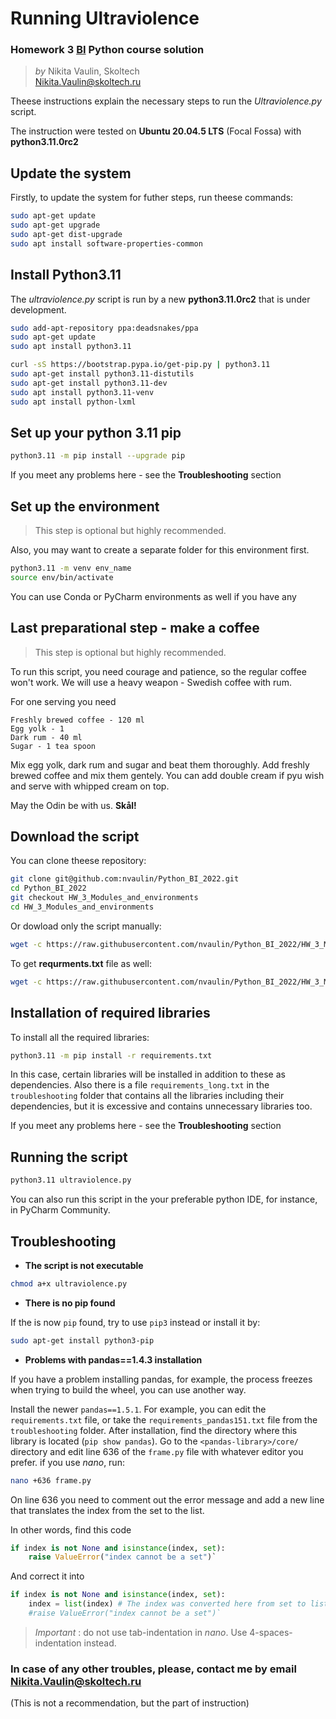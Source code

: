 # Running Ultraviolence 
### Homework 3 [BI](https://bioinf.me/) Python course solution
> *by* Nikita Vaulin, Skoltech <br />
> Nikita.Vaulin@skoltech.ru

Theese instructions explain the necessary steps to run the *Ultraviolence.py* script. 

The instruction were tested on **Ubuntu 20.04.5 LTS** (Focal Fossa) with **python3.11.0rc2**

## Update the system

Firstly, to update the system for futher steps, run theese commands:

```bash
sudo apt-get update
sudo apt-get upgrade
sudo apt-get dist-upgrade
sudo apt install software-properties-common
```

## Install Python3.11

The *ultraviolence.py* script is run by a new **python3.11.0rc2** that is under development.
```bash
sudo add-apt-repository ppa:deadsnakes/ppa
sudo apt-get update
sudo apt install python3.11

curl -sS https://bootstrap.pypa.io/get-pip.py | python3.11
sudo apt-get install python3.11-distutils
sudo apt-get install python3.11-dev
sudo apt install python3.11-venv
sudo apt install python-lxml
```

## Set up your python 3.11 pip

```bash
python3.11 -m pip install --upgrade pip
```
If you meet any problems here - see the **Troubleshooting** section

## Set up the environment

> This step is optional but highly recommended.

Also, you may want to create a separate folder for this environment first.

```bash
python3.11 -m venv env_name
source env/bin/activate
```
You can use Conda or PyCharm environments as well if you have any

## Last preparational step - make a coffee
> This step is optional but highly recommended.

To run this script, you need courage and patience, so the regular coffee won't work. We will use a heavy weapon - Swedish coffee with rum. 

For one serving you need
```recepie
Freshly brewed coffee - 120 ml
Egg yolk - 1
Dark rum - 40 ml
Sugar - 1 tea spoon
```

Mix egg yolk, dark rum and sugar and beat them thoroughly. Add freshly brewed coffee and mix them gentely. 
You can add double cream if pyu wish and serve with whipped cream on top.

May the Odin be with us. **Skål!**

## Download the script

You can clone theese repository:
```bash
git clone git@github.com:nvaulin/Python_BI_2022.git
cd Python_BI_2022
git checkout HW_3_Modules_and_environments
cd HW_3_Modules_and_environments
```

Or dowload only the script manually:
```bash
wget -c https://raw.githubusercontent.com/nvaulin/Python_BI_2022/HW_3_Modules_and_environmets/HW_3_Modules_and_environments/ultraviolence.py
```

To get **requrments.txt** file as well:
```bash
wget -c https://raw.githubusercontent.com/nvaulin/Python_BI_2022/HW_3_Modules_and_environmets/HW_3_Modules_and_environments/requerments.txt
```

## Installation of required libraries

To install all the required libraries:

```bash
python3.11 -m pip install -r requirements.txt
```
In this case, certain libraries will be installed in addition to these as dependencies. Also there is a file `requirements_long.txt` in the `troubleshooting` folder  that contains all the libraries including their dependencies, but it is excessive and contains unnecessary libraries too.

If you meet any problems here - see the **Troubleshooting** section

## Running the script 

```bash
python3.11 ultraviolence.py
```
 You can also run this script in the your preferable python IDE, for instance, in PyCharm Community. 


## Troubleshooting

- **The script is not executable**

```bash
chmod a+x ultraviolence.py
```

- **There is no pip found**

If the is now `pip` found, try to use `pip3` instead or install it by:
```bash
sudo apt-get install python3-pip
```

- **Problems with pandas==1.4.3 installation**

If you have a problem installing pandas, for example, the process freezes when trying to build the wheel, you can use another way. 

Install the newer `pandas==1.5.1`. For example, you can edit the `requirements.txt` file, or take the `requirements_pandas151.txt` file from the `troubleshooting` folder. After installation, find the directory where this library is located (`pip show pandas`). Go to the `<pandas-library>/core/` directory and edit line 636 of the `frame.py` file with whatever editor you prefer. if you use *nano*, run:
```bash
nano +636 frame.py
```

On line 636 you need to comment out the error message and add a new line that translates the index from the set to the list. 

In other words, find this code 

```python
if index is not None and isinstance(index, set):
    raise ValueError("index cannot be a set")`
```
And correct it into
```python
if index is not None and isinstance(index, set):
    index = list(index) # The index was converted here from set to list by *your name* at *current date*
    #raise ValueError("index cannot be a set")`
```
> *Important* : do not use tab-indentation in *nano*. Use 4-spaces-indentation instead. 

### In case of any other troubles, please, contact me by email Nikita.Vaulin@skoltech.ru

(This is not a recommendation, but the part of instruction)
